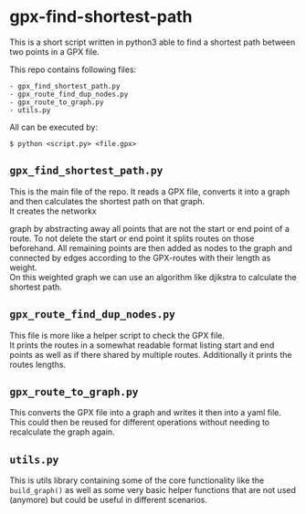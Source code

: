 # gpx-find-shortest-path

This is a short script written in python3 able to find a shortest path between
two points in a GPX file.

This repo contains following files:

	- gpx_find_shortest_path.py
	- gpx_route_find_dup_nodes.py
	- gpx_route_to_graph.py
	- utils.py

All can be executed by:
```
$ python <script.py> <file.gpx>
```

## `gpx_find_shortest_path.py`

This is the main file of the repo. It reads a GPX file, converts it into a graph
and then calculates the shortest path on that graph. \
It creates the networkx
<!-- TODO: add link -->
graph by abstracting away all points that are not the start or end point of a
route. To not delete the start or end point it splits routes on those
beforehand. All remaining points are then added as nodes to the graph and
connected by edges according to the GPX-routes with their length as weight. \
On this weighted graph we can use an algorithm like djikstra to calculate the
shortest path.
<!-- TODO: Rewrite to include networkx -->

## `gpx_route_find_dup_nodes.py`

This file is more like a helper script to check the GPX file. \
It prints the routes in a somewhat readable format listing start and end points
as well as if there shared by multiple routes. Additionally it prints the routes
lengths.

## `gpx_route_to_graph.py`

This converts the GPX file into a graph and writes it then into a yaml file.
This could then be reused for different operations without needing to
recalculate the graph again.

## `utils.py`

This is utils library containing some of the core functionality like the
`build_graph()` as well as some very basic helper functions that are not used
(anymore) but could be useful in different scenarios.
